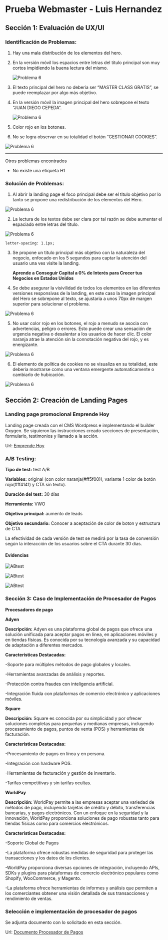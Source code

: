 # Prueba Webmaster - Luis Hernandez
## Sección 1: Evaluación de UX/UI
### Identificación de Problemas:
1. Hay una mala distribución de los elementos del hero.
2. En la versión móvil los espacios entre letras del titulo principal son muy cortos impidiendo la buena lectura del mismo.
   
   ![Problema 6](https://github.com/lahr0809/emprendehoy/blob/main/assets/Problem3.png)
   
3. El texto principal del hero no debería ser “MASTER CLASS GRATIS”, se puede reemplazar por algo más objetivo.
4. En la versión móvil la imagen principal del hero sobrepone el texto “JUAN DIEGO CEPEDA”.
   
   ![Problema 6](https://github.com/lahr0809/emprendehoy/blob/main/assets/Problem41.png)
   
5. Color rojo en los botones.
6. No se logra observar en su totalidad el botón “GESTIONAR COOKIES”.

   
![Problema 6](https://github.com/lahr0809/emprendehoy/blob/main/assets/Problem5.png)

---------------
Otros problemas encontrados
 - No existe una etiqueta H1

### Solución de Problemas:
1. Al abrir la landing page el foco principal debe ser el titulo objetivo por lo tanto se propone una redistribución de los elementos del Hero.
   
 ![Problema 6](https://github.com/lahr0809/emprendehoy/blob/main/assets/Hero-Propuesta.png)
 
2. La lectura de los textos debe ser clara por tal razón se debe aumentar el espaciado entre letras del titulo.
   
 ![Problema 6](https://github.com/lahr0809/emprendehoy/blob/main/assets/Problem31.png)

   `letter-spacing: 1.1px;`
   
3. Se propone un titulo principal más objetivo con la naturaleza del negocio, enfocado en los 5 segundos para captar la atención del usuario una ves visite la landing.
   
   **Aprende a Conseguir Capital a 0% de Interés para Crecer tus Negocios en Estados Unidos**

4. Se debe asegurar la visivilidad de todos los elementos en las diferentes versiones responsivas de la landing, en este caso la imagen principal del Hero se sobrepone al texto, se ajustaria a unos 70px de margen superior para solucionar el problema.
   
 ![Problema 6](https://github.com/lahr0809/emprendehoy/blob/main/assets/Problem42.png)
 
5. No usar color rojo en los botones, el rojo a menudo se asocia con advertencias, peligro o errores. Esto puede crear una sensación de urgencia negativa o desalentar a los usuarios de hacer clic.
El color naranja atrae la atención sin la connotación negativa del rojo, y es energizante.

 ![Problema 6](https://github.com/lahr0809/emprendehoy/blob/main/assets/Problem61.png)
                       
6. El elemento de política de cookies no se visualiza en su totalidad, este debería mostrarse como una ventana emergente automaticamente o cambiarlo de hubicación.

![Problema 6](https://github.com/lahr0809/emprendehoy/blob/main/assets/Problem51.png)
   
## Sección 2: Creación de Landing Pages
### Landing page promocional Emprende Hoy
Landing page creada con el CMS Wordpress e implementando el builder Oxygen. Se siguieron las instrucciones creado secciones de presentación, formulario, testimonios y llamado a la acción.

Url: [Emprende Hoy](https://emprendehoy.42web.io "Emprende hoy")

### A/B Testing:

**Tipo de test:** test A/B

**Variables:** original (con color naranja(#ff5f00)), variante 1 color de botón rojo(#ff4141) y CTA sin texto).

**Duración del test:** 30 días

**Herramienta:** VWO

**Objetivo principal:** aumento de leads

**Objetivo secundario:** Conocer a aceptación de color de boton y estructura de CTA

La efectividad de cada versión de test se medirá por la tasa de conversión según la interacción de los usuarios sobre el CTA durante 30 días.

#### Evidencias
![ABtest](https://github.com/lahr0809/emprendehoy/blob/main/assets/ABtest1.png)

![ABtest](https://github.com/lahr0809/emprendehoy/blob/main/assets/ABtest2.png)

![ABtest](https://github.com/lahr0809/emprendehoy/blob/main/assets/ABtest3.png)

### Sección 3: Caso de Implementación de Procesador de Pagos

**Procesadores de pago**

**Adyen**

**Descripción:** Adyen es una plataforma global de pagos que ofrece una solución unificada para aceptar pagos en línea, en aplicaciones móviles y en tiendas físicas. Es conocida por su tecnología avanzada y su capacidad de adaptación a diferentes mercados.

**Características Destacadas:**

-Soporte para múltiples métodos de pago globales y locales.

-Herramientas avanzadas de análisis y reportes.

-Protección contra fraudes con inteligencia artificial.

-Integración fluida con plataformas de comercio electrónico y aplicaciones móviles.

**Square**

**Descripción:** Square es conocida por su simplicidad y por ofrecer soluciones completas para pequeñas y medianas empresas, incluyendo procesamiento de pagos, puntos de venta (POS) y herramientas de facturación.

**Características Destacadas:**

-Procesamiento de pagos en línea y en persona.

-Integración con hardware POS.

-Herramientas de facturación y gestión de inventario.

-Tarifas competitivas y sin tarifas ocultas.

**WorldPay**

**Descripción:** WorldPay permite a las empresas aceptar una variedad de métodos de pago, incluyendo tarjetas de crédito y débito, transferencias bancarias, y pagos electrónicos. Con un enfoque en la seguridad y la innovación, WorldPay proporciona soluciones de pago robustas tanto para tiendas físicas como para comercios electrónicos.

**Características Destacadas:**

-Soporte Global de Pagos

-La plataforma ofrece robustas medidas de seguridad para proteger las transacciones y los datos de los clientes.

-WorldPay proporciona diversas opciones de integración, incluyendo APIs, SDKs y plugins para plataformas de comercio electrónico populares como Shopify, WooCommerce, y Magento.

-La plataforma ofrece herramientas de informes y análisis que permiten a los comerciantes obtener una visión detallada de sus transacciones y rendimiento de ventas.

### Selección e implementación de procesador de pagos

Se adjunta documento con lo solicitado en esta sección.

Url: [Documento Procesador de Pagos](https://github.com/lahr0809/emprendehoy/blob/main/assets/Procesador-de-pagos.pdf "Procesador de Pagos")
